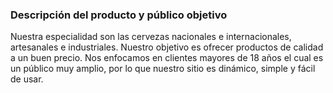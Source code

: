 ### Descripción del producto y público objetivo

Nuestra especialidad son las cervezas nacionales e internacionales, artesanales e industriales. Nuestro objetivo es ofrecer productos de calidad a un buen precio. Nos enfocamos en clientes mayores de 18 años el cual es un público muy amplio, por lo que nuestro sitio es dinámico, simple y fácil de usar.
